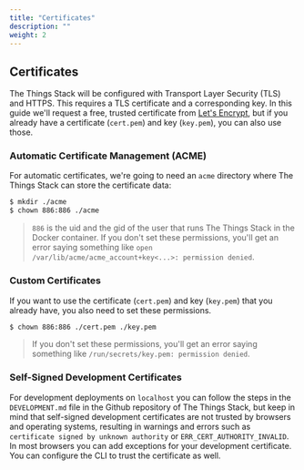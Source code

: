 ```yaml
---
title: "Certificates"
description: ""
weight: 2
---
```


## Certificates

The Things Stack will be configured with Transport Layer Security (TLS) and HTTPS. This requires a TLS certificate and a corresponding key. In this guide we'll request a free, trusted certificate from [Let's Encrypt](https://letsencrypt.org/getting-started/), but if you already have a certificate (`cert.pem`) and key (`key.pem`), you can also use those.

### Automatic Certificate Management (ACME)

For automatic certificates, we're going to need an `acme` directory where The Things Stack can store the certificate data:

```bash
$ mkdir ./acme
$ chown 886:886 ./acme
```

> `886` is the uid and the gid of the user that runs The Things Stack in the Docker container. If you don't set these permissions, you'll get an error saying something like `open /var/lib/acme/acme_account+key<...>: permission denied`.

### Custom Certificates

If you want to use the certificate (`cert.pem`) and key (`key.pem`) that you already have, you also need to set these permissions.

```bash
$ chown 886:886 ./cert.pem ./key.pem
```

> If you don't set these permissions, you'll get an error saying something like `/run/secrets/key.pem: permission denied`.

### Self-Signed Development Certificates

For development deployments on `localhost` you can follow the steps in the `DEVELOPMENT.md` file in the Github repository of The Things Stack, but keep in mind that self-signed development certificates are not trusted by browsers and operating systems, resulting in warnings and errors such as `certificate signed by unknown authority` or `ERR_CERT_AUTHORITY_INVALID`. In most browsers you can add exceptions for your development certificate. You can configure the CLI to trust the certificate as well.
